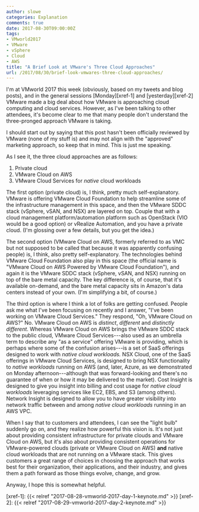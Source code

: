 ```yaml
---
author: slowe
categories: Explanation
comments: true
date: 2017-08-30T09:00:00Z
tags:
- VMworld2017
- VMware
- vSphere
- Cloud
- AWS
title: "A Brief Look at VMware's Three Cloud Approaches"
url: /2017/08/30/brief-look-vmwares-three-cloud-approaches/
---
```


I'm at VMworld 2017 this week (obviously, based on my tweets and blog posts), and in the general sessions [Monday][xref-1] and [yesterday][xref-2] VMware made a big deal about how VMware is approaching cloud computing and cloud services. However, as I've been talking to other attendees, it's become clear to me that many people don't understand the three-pronged approach VMware is taking.<!--more-->

I should start out by saying that this post hasn't been officially reviewed by VMware (none of my stuff is) and may not align with the "approved" marketing approach, so keep that in mind. This is just me speaking.

As I see it, the three cloud approaches are as follows:

1. Private cloud
2. VMware Cloud on AWS
3. VMware Cloud Services for _native_ cloud workloads

The first option (private cloud) is, I think, pretty much self-explanatory. VMware is offering VMware Cloud Foundation to help streamline some of the infrastructure management in this space, and then the VMware SDDC stack (vSphere, vSAN, and NSX) are layered on top. Couple that with a cloud management platform/automation platform such as OpenStack (VIO would be a good option) or vRealize Automation, and you have a private cloud. (I'm glossing over a few details, but you get the idea.)

The second option (VMware Cloud on AWS, formerly referred to as VMC but not supposed to be called that because it was apparently confusing people) is, I think, also pretty self-explanatory. The technologies behind VMware Cloud Foundation also play in this space (the official name is "VMware Cloud on AWS Powered by VMware Cloud Foundation"), and again it is the VMware SDDC stack (vSphere, vSAN, and NSX) running on top of the bare metal capacity. The key difference is, of course, that it's available on-demand, and the bare metal capacity sits in Amazon's data centers instead of your own. (I'm simplifying a bit, of course.)

The third option is where I think a lot of folks are getting confused. People ask me what I've been focusing on recently and I answer, "I've been working on VMware Cloud Services." They respond, "Oh, VMware Cloud on AWS?" No. VMware Cloud on AWS is _distinct_, _different_ and _distinctly different_. Whereas VMware Cloud on AWS brings the VMware SDDC stack to the public cloud, VMware Cloud Services---also used as an umbrella term to describe any "as a service" offering VMware is providing, which is perhaps where some of the confusion arises---is a set of SaaS offerings designed to work with _native cloud workloads._ NSX Cloud, one of the SaaS offerings in VMware Cloud Services, is designed to bring NSX functionality to _native workloads_ running on AWS (and, later, Azure, as we demonstrated on Monday afternoon---although that was forward-looking and there's no guarantee of when or how it may be delivered to the market). Cost Insight is designed to give you insight into billing and cost usage for _native cloud workloads_ leveraging services like EC2, EBS, and S3 (among others). Network Insight is designed to allow you to have greater visibility into network traffic between and among _native cloud workloads_ running in an AWS VPC.

When I say that to customers and attendees, I can see the "light bulb" suddenly go on, and they realize how powerful this vision is. It's not just about providing consistent infrastructure for private clouds and VMware Cloud on AWS, but it's also about providing consistent operations for VMware-powered clouds (private or VMware Cloud on AWS) **and** native cloud workloads that are not running on a VMware stack. This gives customers a great range of choices in choosing the approach that works best for their organization, their applications, and their industry, and gives them a path forward as those things evolve, change, and grow.

Anyway, I hope this is somewhat helpful.



[xref-1]: {{< relref "2017-08-28-vmworld-2017-day-1-keynote.md" >}}
[xref-2]: {{< relref "2017-08-29-vmworld-2017-day-2-keynote.md" >}}
